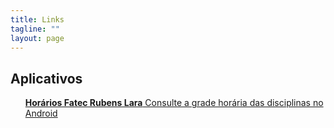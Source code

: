 ```yaml
---
title: Links
tagline: ""
layout: page
---
```


## Aplicativos

<ul class="list-group">
    <a class="list-group-item" href="http://lipelopeslage.github.io/horariofrl/" target="_blank"><b>Horários Fatec Rubens Lara</b> Consulte a grade horária das disciplinas no Android</a>
</ul>
